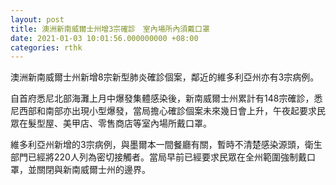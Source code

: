 ```yaml
---
layout: post
title: 澳洲新南威爾士州增3宗確診　室內場所內須戴口罩
date: 2021-01-03 10:01:56.000000000 +08:00
categories: rthk
---
```


澳洲新南威爾士州新增8宗新型肺炎確診個案，鄰近的維多利亞州亦有3宗病例。

自首府悉尼北部海灘上月中爆發集體感染後，新南威爾士州累計有148宗確診，悉尼西部和南部亦出現小型爆發，當局擔心確診個案未來幾日會上升，午夜起要求民眾在髮型屋、美甲店、零售商店等室內場所戴口罩。

維多利亞州新增的3宗病例，與墨爾本一間餐廳有關，暫時不清楚感染源頭，衛生部門已經將220人列為密切接觸者。當局早前已經要求民眾在全州範圍強制戴口罩，並關閉與新南威爾士州的邊界。
